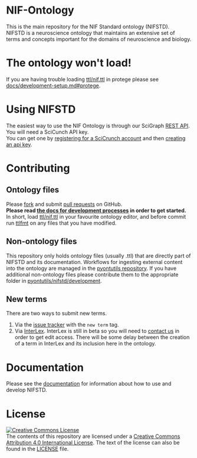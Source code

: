 # NIF-Ontology
This is the main repository for the NIF Standard ontology (NIFSTD).  
NIFSTD is a neuroscience ontology that maintains an extensive set of  
terms and concepts important for the domains of neuroscience and biology.

# The ontology won't load!
If you are having trouble loading [ttl/nif.ttl](./ttl/nif.ttl) in protege
please see [docs/development-setup.md#protege](./docs/development-setup.md#protege).

# Using NIFSTD
The easiest way to use the NIF Ontology is through our SciGraph [REST API](https://scicrunch.org/browse/api-docs/index.html?url=https://scicrunch.org/swagger-docs/swagger.json).  
You will need a SciCunch API key.  
You can get one by [registering for a SciCrunch account](https://scicrunch.org/register)
and then [creating an api key](https://scicrunch.org/account/developer).

# Contributing
## Ontology files
Please [fork](https://github.com/SciCrunch/NIF-Ontology#fork-destination-box) and submit
[pull requests](https://github.com/SciCrunch/NIF-Ontology/pull/new/master) on GitHub.  
**Please read [the docs for development processes](./docs/processes.md) in order to get started.**  
In short, load [ttl/nif.ttl](./ttl/nif.ttl) in your favourite ontology editor,
and before commit run [ttlfmt](https://github.com/tgbugs/pyontutils/blob/master/ttlser/ttlser/ttlfmt.py)
on any files that you have modified.

## Non-ontology files
This repository only holds ontology files (usually .ttl) that are directly part of NIFSTD
and its documentation. Workflows for ingesting external content into the ontology are managed
in the [pyontutils repository](https://github.com/tgbugs/pyontutils). If you have additional
non-ontology files please contribute them to the appropriate folder in
[pyontutils/nifstd/development](https://github.com/tgbugs/pyontutils/tree/master/nifstd/development).

## New terms
There are two ways to submit new terms.
1. Via the [issue tracker](https://github.com/SciCrunch/NIF-Ontology/issues) with the `new term` tag.  
2. Via [InterLex](http://interlex.org). InterLex is still in beta so you will need to
[contact us](mailto:info@scicrunch.org) in order to get edit access. There will be some delay between
the creation of a term in InterLex and its inclusion here in the ontology.

# Documentation
Please see the [documentation](http://ontology.neuinfo.org/docs) for information about how to use and develop NIFSTD.

# License
<a rel="license" href="http://creativecommons.org/licenses/by/4.0/"><img alt="Creative Commons License" style="border-width:0" src="https://i.creativecommons.org/l/by/4.0/80x15.png" /></a><br />The contents of this repository are licensed under a <a rel="license" href="http://creativecommons.org/licenses/by/4.0/">Creative Commons Attribution 4.0 International License</a>.
The text of the license can also be found in the [LICENSE](./LICENSE) file.
